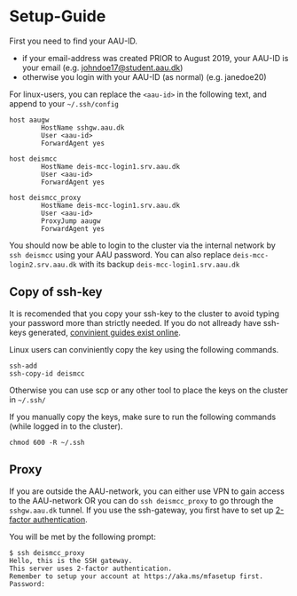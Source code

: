 # Setup-Guide

First you need to find your AAU-ID.
 + if your email-address was created PRIOR to August 2019, your AAU-ID is your email (e.g. johndoe17@student.aau.dk)
 + otherwise you login with your AAU-ID (as normal) (e.g. janedoe20)

For linux-users, you can replace the `<aau-id>` in the following text, and append to your `~/.ssh/config`

```
host aaugw
        HostName sshgw.aau.dk
        User <aau-id>
        ForwardAgent yes

host deismcc
        HostName deis-mcc-login1.srv.aau.dk
        User <aau-id>
        ForwardAgent yes

host deismcc_proxy
        HostName deis-mcc-login1.srv.aau.dk
        User <aau-id>
        ProxyJump aaugw
        ForwardAgent yes
```

You should now be able to login to the cluster via the internal network by `ssh deismcc` using your AAU password.
You can also replace `deis-mcc-login2.srv.aau.dk` with its backup `deis-mcc-login1.srv.aau.dk`

## Copy of ssh-key
It is recomended that you copy your ssh-key to the cluster to avoid typing your password more than strictly needed.
If you do not allready have ssh-keys generated, [convinient guides exist online](https://help.github.com/en/github/authenticating-to-github/generating-a-new-ssh-key-and-adding-it-to-the-ssh-agent).

Linux users can conviniently copy the key using the following commands.
```
ssh-add
ssh-copy-id deismcc
```

Otherwise you can use scp or any other tool to place the keys on the cluster in `~/.ssh/`

If you manually copy the keys, make sure to run the following commands (while logged in to the cluster).
```
chmod 600 -R ~/.ssh
```

## Proxy
If you are outside the AAU-network, you can either use VPN to gain access to the AAU-network OR you can do `ssh deismcc_proxy` to go through the `sshgw.aau.dk` tunnel.
If you use the ssh-gateway, you first have to set up [2-factor authentication](https://www.en.its.aau.dk/instructions/Username+and+password/2-factor-authentication/).

You will be met by the following prompt:

```
$ ssh deismcc_proxy
Hello, this is the SSH gateway.
This server uses 2-factor authentication.
Remember to setup your account at https://aka.ms/mfasetup first.
Password: 
```
